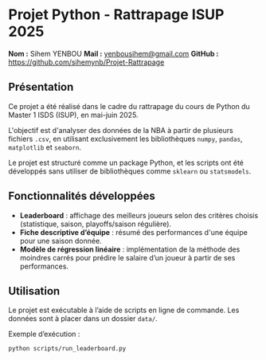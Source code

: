 # Projet Python - Rattrapage ISUP 2025

**Nom :** Sihem YENBOU
**Mail :** yenbousihem@gmail.com
**GitHub :** https://github.com/sihemynb/Projet-Rattrapage

## Présentation

Ce projet a été réalisé dans le cadre du rattrapage du cours de Python du Master 1 ISDS (ISUP), en mai-juin 2025.

L'objectif est d'analyser des données de la NBA à partir de plusieurs fichiers `.csv`, en utilisant exclusivement les bibliothèques `numpy`, `pandas`, `matplotlib` et `seaborn`.

Le projet est structuré comme un package Python, et les scripts ont été développés sans utiliser de bibliothèques comme `sklearn` ou `statsmodels`.

## Fonctionnalités développées

- **Leaderboard** : affichage des meilleurs joueurs selon des critères choisis (statistique, saison, playoffs/saison régulière).
- **Fiche descriptive d’équipe** : résumé des performances d'une équipe pour une saison donnée.
- **Modèle de régression linéaire** : implémentation de la méthode des moindres carrés pour prédire le salaire d’un joueur à partir de ses performances.

## Utilisation

Le projet est exécutable à l’aide de scripts en ligne de commande. Les données sont à placer dans un dossier `data/`.

Exemple d’exécution :
```bash
python scripts/run_leaderboard.py

